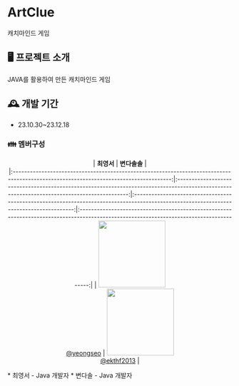 # ArtClue
캐치마인드 게임


## 🖥 프로젝트 소개
JAVA를 활용하여 만든 캐치마인드 게임

## 🕰 개발 기간
* 23.10.30~23.12.18

### 👪 멤버구성
<div align="center">

|                                                                **최영서**                                                                |                                                                   **변다솔솔**                                                                   |                                                                 
|:-------------------------------------------------------------------------------------------------------------------------------------:|:-------------------------------------------------------------------------------------------------------------------------------------------:|:---------------------------------------------------------------------------------------------------------------------------------------:|:----------------------------------------------------------------------------------------------------------------------------------------:|
| [<img src="https://avatars.githubusercontent.com/u/115892001?v=4" height=150 width=150> <br/> @yeongseo](https://github.com/zeroseoS2) | [<img src="https://avatars.githubusercontent.com/u/65291202?v=4" height=150 width=150> <br/> @ekthf2013](https://github.com/ekthf2013) |

</div>
  * 최영서 - Java 개발자
  * 변다솔 - Java 개발자
  
